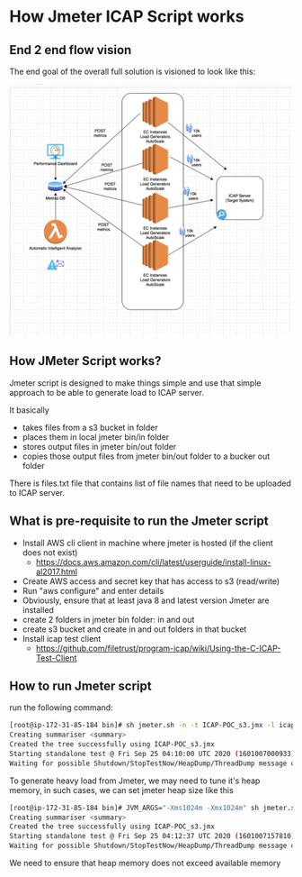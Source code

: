 # How Jmeter ICAP Script works

## End 2 end flow vision
The end goal of the overall full solution is visioned to look like this:

![vm_load_vision](img/virtual_machine_based_load_vision.png)

## How JMeter Script works?

Jmeter script is designed to make things simple and use that simple approach to be able to generate load to ICAP server.

It basically 
- takes files from a s3 bucket in folder
- places them in local jmeter bin/in folder
- stores output files in jmeter bin/out folder
- copies those output files from jmeter bin/out folder to a bucker out folder 

There is files.txt file that contains list of file names that need to be uploaded to ICAP server.

## What is pre-requisite to run the Jmeter script

- Install AWS cli client in machine where jmeter is hosted (if the client does not exist)
    - https://docs.aws.amazon.com/cli/latest/userguide/install-linux-al2017.html
- Create AWS access and secret key that has access to s3 (read/write)
- Run "aws configure" and enter details 
- Obviously, ensure that at least java 8 and latest version Jmeter are installed
- create 2 folders in jmeter bin folder: in and out
- create s3 bucket and create in and out folders in that bucket
- Install icap test client
    - https://github.com/filetrust/program-icap/wiki/Using-the-C-ICAP-Test-Client



## How to run Jmeter script

run the following command:
```bash
[root@ip-172-31-85-184 bin]# sh jmeter.sh -n -t ICAP-POC_s3.jmx -l icaptest-s32.log
Creating summariser <summary>
Created the tree successfully using ICAP-POC_s3.jmx
Starting standalone test @ Fri Sep 25 04:10:00 UTC 2020 (1601007000933)
Waiting for possible Shutdown/StopTestNow/HeapDump/ThreadDump message on port 4445
```

To generate heavy load from Jmeter, we may need to tune it's heap memory, in such cases, we can set jmeter heap size like this

```bash
[root@ip-172-31-85-184 bin]# JVM_ARGS="-Xms1024m -Xmx1024m" sh jmeter.sh -n -t ICAP-POC_s3.jmx -l icaptest-s33.log
Creating summariser <summary>
Created the tree successfully using ICAP-POC_s3.jmx
Starting standalone test @ Fri Sep 25 04:12:37 UTC 2020 (1601007157810)
Waiting for possible Shutdown/StopTestNow/HeapDump/ThreadDump message on port 4445
```
We need to ensure that heap memory does not exceed available memory


